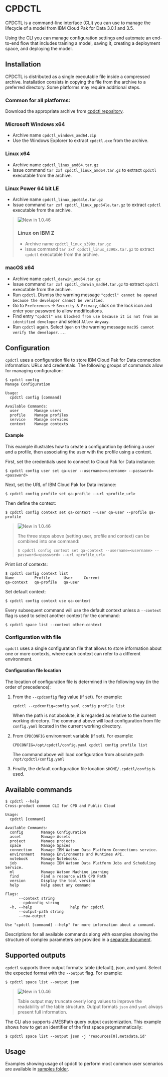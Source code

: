 # CPDCTL
CPDCTL is a command-line interface (CLI) you can use to manage the lifecycle of a model from IBM Cloud Pak for Data 3.0.1 and 3.5.

Using the CLI you can manage configuration settings and automate an end-to-end flow that includes training a model, saving it, creating a deployment space, and deploying the model.

## Installation

CPDCTL is distributed as a single executable file inside a compressed archive. Installation consists in copying the file from the archive to a preferred directory. Some platforms may require additional steps.

### Common for all platforms:
Download the appropriate archive from [cpdctl repository](https://github.com/IBM/cpdctl/releases/).

### Microsoft Windows x64
* Archive name `cpdctl_windows_amd64.zip`
* Use the Windows Explorer to extract `cpdctl.exe` from the archive.
  
### Linux x64
* Archive name `cpdctl_linux_amd64.tar.gz`
* Issue command `tar zxf cpdctl_linux_amd64.tar.gz` to extract `cpdctl` executable from the archive.

### Linux Power 64 bit LE
* Archive name `cpdctl_linux_ppc64le.tar.gz`
* Issue command `tar zxf cpdctl_linux_ppc64le.tar.gz` to extract `cpdctl` executable from the archive.

> ![New in 1.0.46](https://img.shields.io/badge/New%20in-1.0.46-blue)
> ### Linux on IBM Z
> * Archive name `cpdctl_linux_s390x.tar.gz`
> * Issue command `tar zxf cpdctl_linux_s390x.tar.gz` to extract `cpdctl` executable from the archive.

### macOS x64
* Archive name `cpdctl_darwin_amd64.tar.gz`
* Issue command `tar zxf cpdctl_darwin_mad64.tar.gz` to extract `cpdctl` executable from the archive.
* Run `cpdctl`. Dismiss the warning message `"cpdctl" cannot be opened because the developer cannot be verified`.
* Go to `Preferences` -> `Security & Privacy`, click on the lock icon and enter your password to allow modifications.
* Find entry `"cpdctl" was blocked from use because it is not from an identified developer` and select `Allow Anyway`.
* Run `cpdctl` again. Select `Open` on the warning message `macOS cannot verify the developer...`.

## Configuration
`cpdctl` uses a configuration file to store IBM Cloud Pak for Data connection information: URLs and credentials. The following groups of commands allow for managing configuration:

```
$ cpdctl config
Manage Configuration

Usage:
  cpdctl config [command]

Available Commands:
  user       Manage users
  profile    Manage profiles
  service    Manage services
  context    Manage contexts
``` 

#### Example

This example illustrates how to create a configuration by defining a user and a profile, then associating the user with the profile using a context.

First, set the credentials used to connect to Cloud Pak for Data instance:

```
$ cpdctl config user set qa-user --username=<username> --password=<password>
``` 

Next, set the URL of IBM Cloud Pak for Data instance:

```
$ cpdctl config profile set qa-profile --url <profile_url>
```

Then define the context:

```
$ cpdctl config context set qa-context --user qa-user --profile qa-profile
```

> ![New in 1.0.46](https://img.shields.io/badge/New%20in-1.0.46-blue)
> 
> The three steps above (setting user, profile and context) can be combined into one command:
> ```
> $ cpdctl config context set qa-context --username=<username> --password=<password> --url <profile_url>
> ```

Print list of contexts:

```
$ cpdctl config context list
Name         Profile      User     Current   
qa-context   qa-profile   qa-user  
```

Set default context:

```
$ cpdctl config context use qa-context
```

Every subsequent command will use the default context unless a `--context` flag is used to select another context for the command:
```
$ cpdctl space list --context other-context
```

### Configuration with file

`cpdctl` uses a single configuration file that allows to store information about one or more contexts, where each context can refer to a different environment.

#### Configuration file location

The location of configuration file is determined in the following way (in the order of precedence):
1. From the `--cpdconfig` flag value (if set). For example:
   
   `cpdctl --cpdconfig=config.yaml config profile list`
   
   When the path is not absolute, it is regarded as relative to the current working directory. The command above will load configuration from file `config.yaml` located in the current working directory.
2. From `CPDCONFIG` environment variable (if set). For example:

   `CPDCONFIG=/opt/cpdctl/config.yaml cpdctl config profile list`
   
   The command above will load configuration from absolute path `/opt/cpdctl/config.yaml`
3. Finally, the default configuration file location `$HOME/.cpdctl/config` is used.


## Available commands
```
$ cpdctl --help
Cross-product common CLI for CPD and Public Cloud

Usage:
  cpdctl [command]

Available Commands:
  config        Manage Configuration
  asset         Manage Assets
  project       Manage projects.
  space         Manage Spaces
  connection    Manage IBM Watson Data Platform Connections service.
  environment   Manage Environments and Runtimes API.
  notebook      Manage Notebooks.
  job           Manage IBM Watson Data Platform Jobs and Scheduling Service.
  ml            Manage Watson Machine Learning
  find          Find a resource with CPD Path
  version       Display the tool version
  help          Help about any command

Flags:
      --context string       
      --cpdconfig string     
  -h, --help                 help for cpdctl
      --output-path string   
      --raw-output

Use "cpdctl [command] --help" for more information about a command.
```
Descriptions for all available commands along with examples showing the structure of complex parameters are provided in a [separate document](/README_command_reference.md).

## Supported outputs
`cpdctl` supports three output formats: table (default), json, and yaml. Select the expected format with the `--output` flag. For example:
```
$ cpdctl space list --output json
```
> ![New in 1.0.46](https://img.shields.io/badge/New%20in-1.0.46-blue)
> 
> Table output may truncate overly long values to improve the readability of the table structure. Output formats `json` and `yaml` always present full information.

The CLI also supports JMESPath query output customization. This example shows how to get an identifier of the first space programmatically:
```
$ cpdctl space list --output json -j 'resources[0].metadata.id'
```

## Usage

Examples showing usage of cpdctl to perform most common user scenarios are available in [samples folder](https://github.com/IBM/cpdctl/tree/master/samples).
